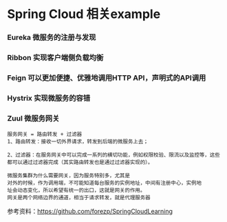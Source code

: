 # Spring Cloud 相关example

### Eureka 微服务的注册与发现
### Ribbon 实现客户端侧负载均衡
### Feign 可以更加便捷、优雅地调用HTTP API，声明式的API调用
### Hystrix 实现微服务的容错
### Zuul 微服务网关
    服务网关 = 路由转发 + 过滤器
    1、路由转发：接收一切外界请求，转发到后端的微服务上去；

    2、过滤器：在服务网关中可以完成一系列的横切功能，例如权限校验、限流以及监控等，这些都可以通过过滤器完成（其实路由转发也是通过过滤器实现的）。

    微服务集群为什么需要网关，因为服务特别多，尤其是
    对外的时候，作为调用端，不可能知道每台服务的实例地址，中间有注册中心，实例地
    址会动态变化，所以希望有统一的出口，这就是网关的作用。
    网关是两个网络边界的通道，相当于请求转发，就是代理服务器

参考资料：https://github.com/forezp/SpringCloudLearning
